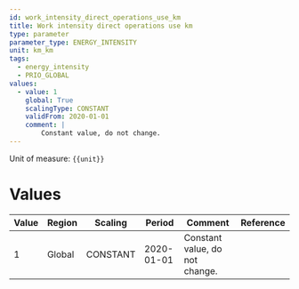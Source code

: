 ```yaml
---
id: work_intensity_direct_operations_use_km
title: Work intensity direct operations use km
type: parameter
parameter_type: ENERGY_INTENSITY
unit: km_km
tags:
  - energy_intensity
  - PRIO_GLOBAL
values:
  - value: 1
    global: True
    scalingType: CONSTANT
    validFrom: 2020-01-01
    comment: |
        Constant value, do not change.
---
```



Unit of measure: `{{unit}}`


# Values


| Value | Region | Scaling | Period | Comment | Reference |
|-------|--------|---------|--------|---------|-----------|
| 1 | Global | CONSTANT | 2020-01-01 | Constant value, do not change. |  |


